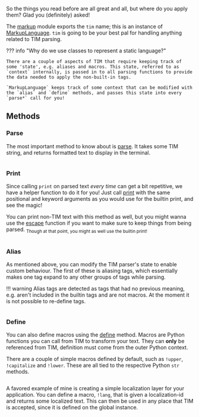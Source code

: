 So the things you read before are all great and all, but where do you apply them? Glad you (definitely) asked!

The [markup](/reference/pytermgui/markup) module exports the `tim` name; this is an instance of [MarkupLanguage](/reference/pytermgui/markup/language#pytermgui.markup.language.MarkupLanguage). `tim` is going to be your best pal for handling anything related to TIM parsing.

??? info "Why do we use classes to represent a static language?"

    There are a couple of aspects of TIM that require keeping track of some 'state', e.g. aliases and macros. This state, referred to as `context` internally, is passed in to all parsing functions to provide the data needed to apply the non-built-in tags.

    `MarkupLanguage` keeps track of some context that can be modified with the `alias` and `define` methods, and passes this state into every `parse*` call for you!

## Methods

### Parse

The most important method to know about is [parse](/reference/pytermgui/markup/language#pytermgui.markup.language.MarkupLanguage.parse). It takes some TIM string, and returns formatted text to display in the terminal.

```termage height=5 include=docs/src/tim/usage_parse.py
```

### Print

Since calling `print` on parsed text _every time_ can get a bit repetitive, we have a helper function to do it for you! Just call [print](/reference/pytermgui/markup/language#pytermgui.markup.MarkupLanguage.print) with the same positional and keyword arguments as you would use for the builtin print, and see the magic!

You can print non-TIM text with this method as well, but you might wanna use the [escape](/reference/pytermgui/markup/language#pytermgui.markup.language.escape) function if you want to make sure to keep things from being parsed. <sub>Though at that point, you might as well use the builtin print!</sub>

```termage height=5 include=docs/src/tim/usage_print.py
```

### Alias

As mentioned above, you can modify the TIM parser's state to enable custom behaviour. The first of these is aliasing tags, which essentially makes one tag expand to any other groups of tags while parsing.

!!! warning
    Alias tags are detected as tags that had no previous meaning, e.g. aren't included in the builtin tags and are not macros. At the moment it is not possible to re-define tags.

```termage height=5 include=docs/src/tim/usage_alias.py
```

### Define

You can also define macros using the [define](/reference/pytermgui/markup/language#pytermgui.markup.language.define) method. Macros are Python functions you can call from TIM to transform your text. They can **only** be referenced from TIM, definition must come from the outer Python context.

There are a couple of simple macros defined by default, such as `!upper`, `!capitalize` and `!lower`. These are all tied to the respective Python `str` methods.

```termage height=5 include=docs/src/tim/usage_define1.py
```

A favored example of mine is creating a simple localization layer for your application. You can define a macro, `!lang`, that is given a localization-id and returns some localized text. This can then be used in any place that TIM is accepted, since it is defined on the global instance.

```termage height=7 include=docs/src/tim/usage_define2.py
```
